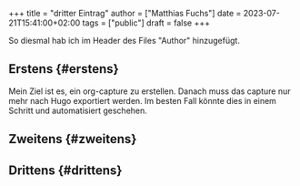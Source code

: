 +++
title = "dritter Eintrag"
author = ["Matthias Fuchs"]
date = 2023-07-21T15:41:00+02:00
tags = ["public"]
draft = false
+++

So diesmal hab ich im Header des Files "Author" hinzugefügt.


## Erstens {#erstens}

Mein Ziel ist es, ein org-capture zu erstellen. Danach muss das capture nur mehr nach Hugo exportiert werden. Im besten Fall könnte dies in einem Schritt und automatisiert geschehen.


## Zweitens {#zweitens}


## Drittens {#drittens}
